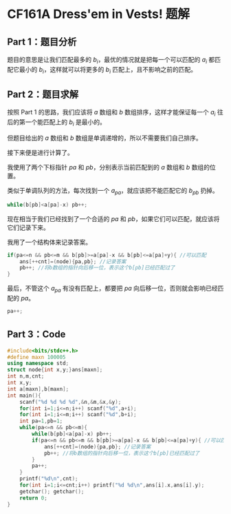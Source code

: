 # CF161A Dress'em in Vests! 题解

## Part 1：题目分析
题目的意思是让我们匹配最多的 $b_i$，最优的情况就是把每一个可以匹配的 $a_i$ 都匹配它最小的 $b_i$，这样就可以将更多的 $b_i$ 匹配上，且不影响之前的匹配。

## Part 2：题目求解
按照 Part 1 的思路，我们应该将 $a$ 数组和 $b$ 数组排序，这样才能保证每一个 $a_i$ 往后的第一个能匹配上的 $b_i$ 是最小的。

但题目给出的 $a$ 数组和 $b$ 数组是单调递增的，所以不需要我们自己排序。

接下来便是进行计算了。

我使用了两个下标指针 $pa$ 和 $pb$，分别表示当前匹配到的 $a$ 数组和 $b$ 数组的位置。

类似于单调队列的方法，每次找到一个 $a_{pa}$，就应该把不能匹配它的 $b_{pb}$ 扔掉。

```cpp
while(b[pb]<a[pa]-x) pb++;
```

现在相当于我们已经找到了一个合适的 $pa$ 和 $pb$，如果它们可以匹配，就应该将它们记录下来。

我用了一个结构体来记录答案。

```cpp
if(pa<=n && pb<=m && b[pb]>=a[pa]-x && b[pb]<=a[pa]+y){ //可以匹配
    ans[++cnt]=(node){pa,pb}; //记录答案
    pb++; //将b数组的指针向后移一位，表示这个b[pb]已经匹配过了
}
```
最后，不管这个 $a_{pa}$ 有没有匹配上，都要把 $pa$ 向后移一位，否则就会影响已经匹配的 $pa$。
```cpp
pa++;
```
## Part 3：Code
```cpp
#include<bits/stdc++.h>
#define maxn 100005
using namespace std;
struct node{int x,y;}ans[maxn];
int n,m,cnt;
int x,y;
int a[maxn],b[maxn];
int main(){
    scanf("%d %d %d %d",&n,&m,&x,&y);
    for(int i=1;i<=n;i++) scanf("%d",a+i);
    for(int i=1;i<=m;i++) scanf("%d",b+i);
    int pa=1,pb=1;
    while(pa<=n && pb<=m){
        while(b[pb]<a[pa]-x) pb++;
        if(pa<=n && pb<=m && b[pb]>=a[pa]-x && b[pb]<=a[pa]+y){ //可以匹配
            ans[++cnt]=(node){pa,pb}; //记录答案
            pb++; //将b数组的指针向后移一位，表示这个b[pb]已经匹配过了
        }
        pa++;
    }
    printf("%d\n",cnt);
    for(int i=1;i<=cnt;i++) printf("%d %d\n",ans[i].x,ans[i].y);
    getchar(); getchar();
    return 0;
}
```
